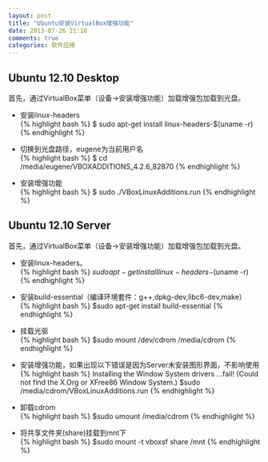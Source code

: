 ```yaml
---
layout: post
title: "Ubuntu安装VirtualBox增强功能"
date: 2013-07-26 21:10
comments: true
categories: 软件应用
---
```


## Ubuntu 12.10 Desktop      
首先，通过VirtualBox菜单（设备->安装增强功能）加载增强包加载到光盘。    

* 安装linux-headers    
{% highlight bash %}
$ sudo apt-get install linux-headers-$(uname -r)  
{% endhighlight %}     
      
* 切换到光盘路径，eugene为当前用户名     
{% highlight bash %}
$ cd /media/eugene/VBOXADDITIONS_4.2.6_82870
{% endhighlight %}

* 安装增强功能    
{% highlight bash %}
$ sudo ./VBoxLinuxAdditions.run
{% endhighlight %}





## Ubuntu 12.10 Server
首先，通过VirtualBox菜单（设备->安装增强功能）加载增强包加载到光盘。
        
* 安装linux-headers。    
{% highlight bash %}
$sudo apt-get install linux-headers-$(uname -r)  
{% endhighlight %}

* 安装build-essential（编译环境套件：g++,dpkg-dev,libc6-dev,make）    
{% highlight bash %}
$sudo apt-get install build-essential
{% endhighlight %}

* 挂载光驱    
{% highlight bash %}
$sudo mount /dev/cdrom /media/cdrom
{% endhighlight %}

* 安装增强功能，如果出现以下错误是因为Server未安装图形界面，不影响使用        
{% highlight bash %}
Installing the Window System drivers ...fail!
(Could not find the X.Org or XFree86 Window System.)
$sudo /media/cdrom/VBoxLinuxAdditions.run
{% endhighlight %}

* 卸载cdrom    
{% highlight bash %}
$sudo umount /media/cdrom
{% endhighlight %}

* 将共享文件夹(share)挂载到mnt下    
{% highlight bash %}
$sudo mount -t vboxsf share /mnt
{% endhighlight %}        